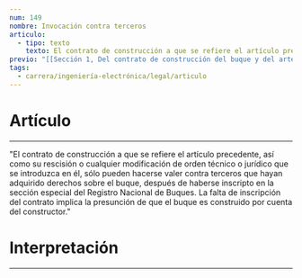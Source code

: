 ```yaml
---
num: 149
nombre: Invocación contra terceros
articulo:
  - tipo: texto
    texto: El contrato de construcción a que se refiere el artículo precedente, así como su rescisión o cualquier modificación de orden técnico o jurídico que se introduzca en él, sólo pueden hacerse valer contra terceros que hayan adquirido derechos sobre el buque, después de haberse inscripto en la sección especial del Registro Nacional de Buques. La falta de inscripción del contrato implica la presunción de que el buque es construido por cuenta del constructor.
previo: "[[Sección 1, Del contrato de construcción del buque y del artefacto|Sección 1, Del contrato de construcción del buque y del artefacto]]"
tags:
  - carrera/ingeniería-electrónica/legal/articulo
---
```

# Artículo
---
"El contrato de construcción a que se refiere el artículo precedente, así como su rescisión o cualquier modificación de orden técnico o jurídico que se introduzca en él, sólo pueden hacerse valer contra terceros que hayan adquirido derechos sobre el buque, después de haberse inscripto en la sección especial del Registro Nacional de Buques. La falta de inscripción del contrato implica la presunción de que el buque es construido por cuenta del constructor."

# Interpretación
---
